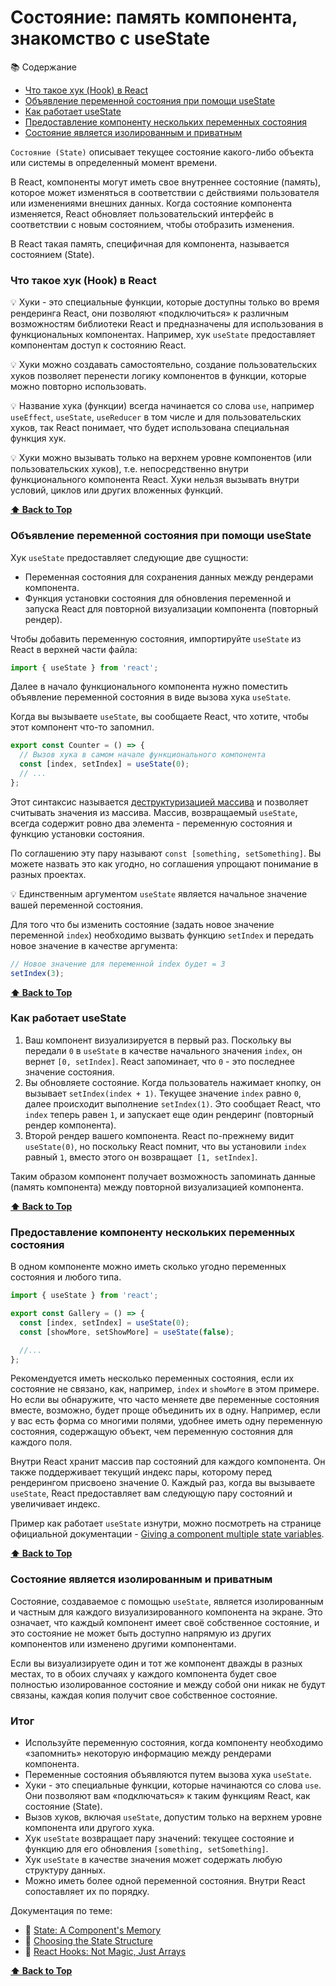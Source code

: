 # Состояние: память компонента, знакомство с useState

📚 Содержание

- [Что такое хук (Hook) в React](#что-такое-хук-hook-в-react)
- [Объявление переменной состояния при помощи useState](#объявление-переменной-состояния-при-помощи-usestate)
- [Как работает useState](#как-работает-usestate)
- [Предоставление компоненту нескольких переменных состояния](#предоставление-компоненту-нескольких-переменных-состояния)
- [Состояние является изолированным и приватным](#состояние-является-изолированным-и-приватным)

`Состояние (State)` описывает текущее состояние какого-либо объекта или системы в определенный момент времени.

В React, компоненты могут иметь свое внутреннее состояние (память), которое может изменяться в соответствии с действиями
пользователя или изменениями внешних данных. Когда состояние компонента изменяется, React обновляет пользовательский
интерфейс в соответствии с новым состоянием, чтобы отобразить изменения.

В React такая память, специфичная для компонента, называется состоянием (State).

### Что такое хук (Hook) в React

💡 Хуки - это специальные функции, которые доступны только во время рендеринга React, они позволяют «подключиться» к
различным возможностям библиотеки React и предназначены для использования в функциональных компонентах. Например,
хук `useState` предоставляет компонентам доступ к состоянию React.

💡 Хуки можно создавать самостоятельно, создание пользовательских хуков позволяет перенести логику компонентов в функции,
которые можно повторно использовать.

💡 Название хука (функции) всегда начинается со слова `use`, например `useEffect`, `useState`, `useReducer` в том числе и
для пользовательских хуков, так React понимает, что будет использована специальная функция хук.

💡 Хуки можно вызывать только на верхнем уровне компонентов (или пользовательских хуков), т.е. непосредственно внутри
функционального компонента React. Хуки нельзя вызывать внутри условий, циклов или других вложенных функций.

**[⬆ Back to Top](#состояние-память-компонента-знакомство-с-usestate)**

### Объявление переменной состояния при помощи useState

Хук `useState` предоставляет следующие две сущности:

- Переменная состояния для сохранения данных между рендерами компонента.
- Функция установки состояния для обновления переменной и запуска React для повторной визуализации компонента (повторный
  рендер).

Чтобы добавить переменную состояния, импортируйте `useState` из React в верхней части файла:

```jsx
import { useState } from 'react';
```

Далее в начало функционального компонента нужно поместить объявление переменной состояния в виде вызова хука `useState`.

Когда вы вызываете `useState`, вы сообщаете React, что хотите, чтобы этот компонент что-то запомнил.

```jsx
export const Counter = () => {
  // Вызов хука в самом начале функционального компонента
  const [index, setIndex] = useState(0);
  // ...
};
```

Этот синтаксис называется [деструктуризацией массива](https://javascript.info/destructuring-assignment) и позволяет
считывать значения из массива. Массив, возвращаемый `useState`, всегда содержит ровно два элемента - переменную
состояния и функцию установки состояния.

По соглашению эту пару называют `const [something, setSomething]`. Вы можете назвать это как угодно, но соглашения
упрощают понимание в разных проектах.

💡 Единственным аргументом `useState` является начальное значение вашей переменной состояния.

Для того что бы изменить состояние (задать новое значение переменной `index`) необходимо вызвать функцию `setIndex` и
передать новое значение в качестве аргумента:

```jsx
// Новое значение для переменной index будет = 3
setIndex(3);
```

**[⬆ Back to Top](#состояние-память-компонента-знакомство-с-usestate)**

### Как работает useState

1. Ваш компонент визуализируется в первый раз. Поскольку вы передали `0` в `useState` в качестве начального
   значения `index`, он вернет `[0, setIndex]`. React запоминает, что `0` - это последнее значение состояния.
2. Вы обновляете состояние. Когда пользователь нажимает кнопку, он вызывает `setIndex(index + 1)`. Текущее
   значение `index` равно `0`, далее происходит выполнение `setIndex(1)`. Это сообщает React, что `index` теперь
   равен `1`, и запускает еще один рендеринг (повторный рендер компонента).
3. Второй рендер вашего компонента. React по-прежнему видит `useState(0)`, но поскольку React помнит, что вы
   установили `index` равный `1`, вместо этого он возвращает` [1, setIndex]`.

Таким образом компонент получает возможность запоминать данные (память компонента) между повторной визуализацией
компонента.

**[⬆ Back to Top](#состояние-память-компонента-знакомство-с-usestate)**

### Предоставление компоненту нескольких переменных состояния

В одном компоненте можно иметь сколько угодно переменных состояния и любого типа.

```jsx
import { useState } from 'react';

export const Gallery = () => {
  const [index, setIndex] = useState(0);
  const [showMore, setShowMore] = useState(false);

  //...
};
```

Рекомендуется иметь несколько переменных состояния, если их состояние не связано, как, например, `index` и `showMore` в
этом примере. Но если вы обнаружите, что часто меняете две переменные состояния вместе, возможно, будет проще объединить
их в одну. Например, если у вас есть форма со многими полями, удобнее иметь одну переменную состояния, содержащую
объект, чем переменную состояния для каждого поля.

Внутри React хранит массив пар состояний для каждого компонента. Он также поддерживает текущий индекс пары, которому
перед рендерингом присвоено значение 0. Каждый раз, когда вы вызываете `useState`, React предоставляет вам следующую
пару состояний и увеличивает индекс.

Пример как работает `useState` изнутри, можно посмотреть на странице официальной
документации - [Giving a component multiple state variables](https://react.dev/learn/state-a-components-memory#giving-a-component-multiple-state-variables).

**[⬆ Back to Top](#состояние-память-компонента-знакомство-с-usestate)**

### Состояние является изолированным и приватным

Состояние, создаваемое с помощью `useState`, является изолированным и частным для каждого визуализированного компонента
на экране. Это означает, что каждый компонент имеет своё собственное состояние, и это состояние не может быть доступно
напрямую из других компонентов или изменено другими компонентами.

Если вы визуализируете один и тот же компонент дважды в разных местах, то в обоих случаях у каждого компонента будет
свое полностью изолированное состояние и между собой они никак не будут связаны, каждая копия получит свое собственное
состояние.

### Итог

- Используйте переменную состояния, когда компоненту необходимо «запомнить» некоторую информацию между рендерами
  компонента.
- Переменные состояния объявляются путем вызова хука `useState`.
- Хуки - это специальные функции, которые начинаются со слова `use`. Они позволяют вам «подключаться» к таким функциям
  React, как состояние (State).
- Вызов хуков, включая `useState`, допустим только на верхнем уровне компонента или другого хука.
- Хук `useState` возвращает пару значений: текущее состояние и функцию для его обновления `[something, setSomething]`.
- Хук `useState` в качестве значения может содержать любую структуру данных.
- Можно иметь более одной переменной состояния. Внутри React сопоставляет их по порядку.

Документация по теме:

- 🔗 [State: A Component's Memory](https://react.dev/learn/state-a-components-memory)
- 🔗 [Choosing the State Structure](https://react.dev/learn/choosing-the-state-structure)
- 🔗 [ React Hooks: Not Magic, Just Arrays](https://medium.com/@ryardley/react-hooks-not-magic-just-arrays-cd4f1857236e)

**[⬆ Back to Top](#состояние-память-компонента-знакомство-с-usestate)**

